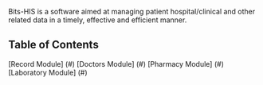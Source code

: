 Bits-HIS is a software aimed at managing patient hospital/clinical 
and other related data in a timely, effective and efficient manner.
## Table of Contents
 [Record Module] (#)
 [Doctors Module] (#)
 [Pharmacy Module] (#)
 [Laboratory Module] (#)
